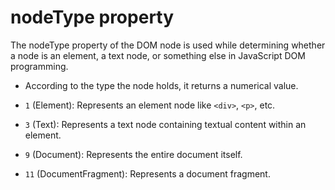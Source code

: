 # nodeType property

The nodeType property of the DOM node is used while determining whether a node is an element, a text node, or something else in JavaScript DOM programming.

- According to the type the node holds, it returns a numerical value.

- `1` (Element): Represents an element node like `<div>`, `<p>`, etc.
- `3` (Text): Represents a text node containing textual content within an element.
- `9` (Document): Represents the entire document itself.
- `11` (DocumentFragment): Represents a document fragment.
